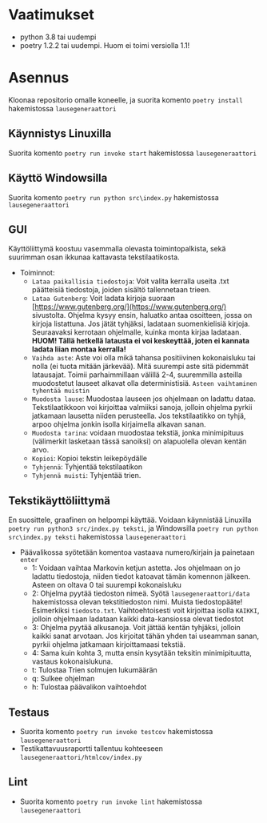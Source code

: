 # Vaatimukset

- python 3.8 tai uudempi
- poetry 1.2.2 tai uudempi. Huom ei toimi versiolla 1.1!

# Asennus

Kloonaa repositorio omalle koneelle, ja suorita komento `poetry install` hakemistossa `lausegeneraattori`

## Käynnistys Linuxilla

Suorita komento `poetry run invoke start` hakemistossa `lausegeneraattori`

## Käyttö Windowsilla

Suorita komento `poetry run python src\index.py` hakemistossa `lausegeneraattori`

## GUI

Käyttöliittymä koostuu vasemmalla olevasta toimintopalkista, sekä suurimman osan ikkunaa kattavasta tekstilaatikosta.
- Toiminnot:
  - `Lataa paikallisia tiedostoja`: Voit valita kerralla useita .txt päätteisiä tiedostoja, joiden sisältö tallennetaan trieen.
  - `Lataa Gutenberg`: Voit ladata kirjoja suoraan [https://www.gutenberg.org/](https://www.gutenberg.org/) sivustolta. Ohjelma kysyy ensin, haluatko antaa osoitteen, jossa on kirjoja listattuna. Jos jätät tyhjäksi, ladataan suomenkielisiä kirjoja. Seuraavaksi kerrotaan ohjelmalle, kuinka monta kirjaa ladataan. __HUOM! Tällä hetkellä latausta ei voi keskeyttää, joten ei kannata ladata liian montaa kerralla!__
  - `Vaihda aste`: Aste voi olla mikä tahansa positiivinen kokonaisluku tai nolla (ei tuota mitään järkevää). Mitä suurempi aste sitä pidemmät latausajat. Toimii parhaimmillaan välillä 2-4, suuremmilla asteilla muodostetut lauseet alkavat olla deterministisiä. ``Asteen vaihtaminen tyhentää muistin``
  - `Muodosta lause`: Muodostaa lauseen jos ohjelmaan on ladattu dataa. Tekstilaatikkoon voi kirjoittaa valmiiksi sanoja, jolloin ohjelma pyrkii jatkamaan lausetta niiden perusteella. Jos tekstilaatikko on tyhjä, arpoo ohjelma jonkin isolla kirjaimella alkavan sanan.
  - `Muodosta tarina`: voidaan muodostaa tekstiä, jonka minimipituus (välimerkit lasketaan tässä sanoiksi) on alapuolella olevan kentän arvo.
  - `Kopioi`: Kopioi tekstin leikepöydälle
  - `Tyhjennä`: Tyhjentää tekstilaatikon
  - `Tyhjennä muisti`: Tyhjentää trien.
  

## Tekstikäyttöliittymä

En suosittele, graafinen on helpompi käyttää. Voidaan käynnistää Linuxilla `poetry run python3 src/index.py teksti`, ja Windowsilla `poetry run python src\index.py teksti` hakemistossa `lausegeneraattori`

- Päävalikossa syötetään komentoa vastaava numero/kirjain ja painetaan `enter`
  - 1: Voidaan vaihtaa Markovin ketjun astetta. Jos ohjelmaan on jo ladattu tiedostoja, niiden tiedot katoavat tämän komennon jälkeen. Asteen on oltava 0 tai suurempi kokonaisluku
  - 2: Ohjelma pyytää tiedoston nimeä. Syötä `lausegeneraattori/data` hakemistossa olevan tekstitiedoston nimi. Muista tiedostopääte! Esimerkiksi `tiedosto.txt`. Vaihtoehtoisesti voit kirjoittaa isolla `KAIKKI`, jolloin ohjelmaan ladataan kaikki data-kansiossa olevat tiedostot
  - 3: Ohjelma pyytää alkusanoja. Voit jättää kentän tyhjäksi, jolloin kaikki sanat arvotaan. Jos kirjoitat tähän yhden tai useamman sanan, pyrkii ohjelma jatkamaan kirjoittamaasi tekstiä.
  - 4: Sama kuin kohta 3, mutta ensin kysytään teksitin minimipituutta, vastaus kokonaislukuna.
  - t: Tulostaa Trien solmujen lukumäärän
  - q: Sulkee ohjelman
  - h: Tulostaa päävalikon vaihtoehdot
  
## Testaus

- Suorita komento `poetry run invoke testcov` hakemistossa `lausegeneraattori`
- Testikattavuusraportti tallentuu kohteeseen `lausegeneraattori/htmlcov/index.py`

## Lint

- Suorita komento `poetry run invoke lint` hakemistossa `lausegeneraattori`
